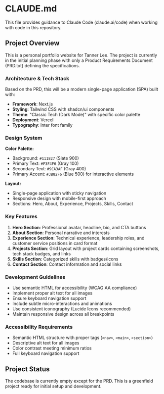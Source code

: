 # CLAUDE.md

This file provides guidance to Claude Code (claude.ai/code) when working with code in this repository.

## Project Overview

This is a personal portfolio website for Tanner Lee. The project is currently in the initial planning phase with only a Product Requirements Document (PRD.txt) defining the specifications.

### Architecture & Tech Stack

Based on the PRD, this will be a modern single-page application (SPA) built with:
- **Framework**: Next.js
- **Styling**: Tailwind CSS with shadcn/ui components
- **Theme**: "Classic Tech (Dark Mode)" with specific color palette
- **Deployment**: Vercel
- **Typography**: Inter font family

### Design System

**Color Palette:**
- Background: `#111827` (Slate 900)
- Primary Text: `#F3F4F6` (Gray 100) 
- Secondary Text: `#9CA3AF` (Gray 400)
- Primary Accent: `#3B82F6` (Blue 500) for interactive elements

**Layout:**
- Single-page application with sticky navigation
- Responsive design with mobile-first approach
- Sections: Hero, About, Experience, Projects, Skills, Contact

### Key Features

1. **Hero Section**: Professional avatar, headline, bio, and CTA buttons
2. **About Section**: Personal narrative and interests
3. **Experience Section**: Technical experience, leadership roles, and customer service positions in card format
4. **Projects Section**: Grid layout with project cards containing screenshots, tech stack badges, and links
5. **Skills Section**: Categorized skills with badges/icons
6. **Contact Section**: Contact information and social links

### Development Guidelines

- Use semantic HTML for accessibility (WCAG AA compliance)
- Implement proper alt text for all images
- Ensure keyboard navigation support
- Include subtle micro-interactions and animations
- Use consistent iconography (Lucide Icons recommended)
- Maintain responsive design across all breakpoints

### Accessibility Requirements

- Semantic HTML structure with proper tags (`<nav>`, `<main>`, `<section>`)
- Descriptive alt text for all images
- Color contrast meeting minimum ratios
- Full keyboard navigation support

## Project Status

The codebase is currently empty except for the PRD. This is a greenfield project ready for initial setup and development.